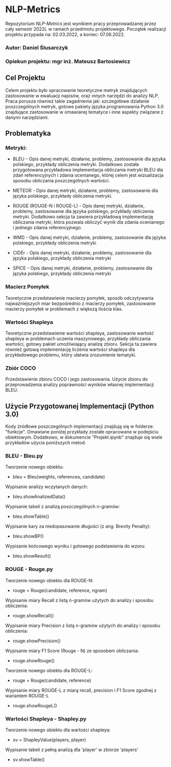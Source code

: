 # NLP-Metrics
Repozytorium _NLP-Metrics_ jest wynikiem pracy przeprowadzanej przez cały semestr 2022L w ramach przedmiotu projektowego. Początek realizacji projektu przypada na: 02.03.2022, a koniec: 07.06.2022.

### Autor: Daniel Ślusarczyk
### Opiekun projektu: mgr inż. Mateusz Bartosiewicz

## Cel Projektu
Celem projektu było opracowanie teoretyczne metryk znajdujących zastosowanie w ewaluacji napisów, oraz innych narzędzi do analizy NLP. Praca porusza również takie zagadnienia jak: szczegółowe działanie poszczególnych metryk, gotowe pakiety języka programowania Python 3.0 znajdujące zastosowanie w omawianej tematyce i inne aspekty związane z danymi narzędziami.

## Problematyka
### Metryki:
- BLEU - Opis danej metryki, działanie, problemy, zastosowanie dla języka polskiego, przykłady obliczenia metryki. Dodatkowo została przygotowana przykładowa implementacja obliczania metryki BLEU dla zdań referencyjnych i zdania ocenianego, której celem jest wizualizacja sposobu obliczania poszczególnych wartości.

- METEOR - Opis danej metryki, działanie, problemy, zastosowanie dla języka polskiego, przykłady obliczenia metryki.

- ROUGE (ROUGE-N i ROUGE-L) - Opis danej metryki, działanie, problemy, zastosowanie dla języka polskiego, przykłady obliczenia metryki. Dodatkowo sekcja ta zawiera przykładową implementację obliczania metryki, która pozwala obliczyć wynik dla zdania ocenianego i jednego zdania referencyjnego.

- WMD - Opis danej metryki, działanie, problemy, zastosowanie dla języka polskiego, przykłady obliczenia metryki

- CIDEr - Opis danej metryki, działanie, problemy, zastosowanie dla języka polskiego, przykłady obliczenia metryki

- SPICE - Opis danej metryki, działanie, problemy, zastosowanie dla języka polskiego, przykłady obliczenia metryki

### Macierz Pomyłek
Teoretyczne przedstawienie macierzy pomyłek, sposób odczytywania najważniejszych miar bezpośrednio z macierzy pomyłek, zastosowanie macierzy pomyłek w problemach z większą ilościa klas.
### Wartości Shapleya
Teoretyczne przedstawienie wartości shapleya, zastosowanie wartość shapleya w problemach uczenia maszynowego, przykłady obliczania wartości, gotowy pakiet umożliwiający analizę zbioru. Sekcja ta zawiera również gotową implementację liczenia wartości shapleya dla przykładowego problemu, który ułatwia zrozumienie tematyki.
### Zbiór COCO
Przedstawienie zbioru COCO i jego zastosowania. Użycie zbioru do przeprowadzenia analizy poprawności wyników własnej implementacji BLEU.

## Użycie Przygotowanej Implementacji (Python 3.0)
Kody źródłowe poszczególnych implementacji znajdują się w folderze: "funkcje". Omawiane poniżej przykłady zostałe opracowane w podejściu obiektowym. Dodatkowo, w dokumencie "Projekt.ipynb" znajduje się wiele przykładów użycia poniższych metod.

### BLEU - Bleu.py
Tworzenie nowego obiektu:
  - bleu = Bleu(weights, references, candidate)

Wypisanie analizy wczytanych danych:
  - bleu.showAnalizedData()

Wypisanie tabeli z analizą poszczególnych n-gramów:
  - bleu.showTable()
  
Wypisanie kary za niedopasowanie długości (z ang. Brevity Penalty):
  - bleu.showBP()

Wypisanie końcowego wyniku i gotowego podstawienia do wzoru:
  - bleu.showResult()

### ROUGE - Rouge.py
Tworzenie nowego obiektu dla ROUGE-N:
  - rouge = Rouge(candidate, reference, ngram)

Wypisanie miary Recall z listą n-gramów użytych do analizy i sposobu obliczenia:
  - rouge.showRecall()

Wypisanie miary Precision z listą n-gramów użytych do analizy i sposobu obliczenia:
  - rouge.showPrecision()

Wypisanie miary F1 Score (Rouge - N) ze sposobem obliczania:
  - rouge.showRouge()

Tworzenie nowego obiektu dla ROUGE-L:
  - rouge = Rouge(candidate, reference)

Wypisanie miary ROUGE-L z miarą recall, precision i F1 Score zgodnej z wariantem ROUGE-L
  - rouge.showRougeL()

### Wartości Shapleya - Shapley.py
Tworzenie nowego obiektu dla wartości shapleya:
  - sv = ShapleyValue(players, player)

Wypisanie tabeli z pełną analizą dla 'player' w zbiorze 'players'
  - sv.showTable()

